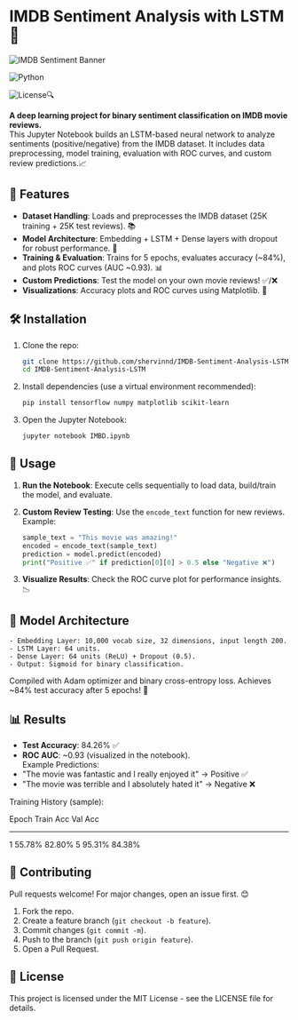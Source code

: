 # IMDB Sentiment Analysis with LSTM 🚀

![IMDB Sentiment
Banner](https://img.shields.io/badge/TensorFlow-2.x-orange?style=flat&logo=tensorflow)

![Python](https://img.shields.io/badge/Python-3.8%2B-blue?style=flat&logo=python)

![License](https://img.shields.io/badge/License-MIT-green?style=flat)🔍


**A deep learning project for binary sentiment classification on IMDB
movie reviews.**\
This Jupyter Notebook builds an LSTM-based neural network to analyze
sentiments (positive/negative) from the IMDB dataset. It includes data
preprocessing, model training, evaluation with ROC curves, and custom
review predictions.📈

## 🌟 Features

-   **Dataset Handling**: Loads and preprocesses the IMDB dataset (25K
    training + 25K test reviews). 📚
-   **Model Architecture**: Embedding + LSTM + Dense layers with dropout
    for robust performance. 🧠
-   **Training & Evaluation**: Trains for 5 epochs, evaluates accuracy
    (\~84%), and plots ROC curves (AUC \~0.93). 📊
-   **Custom Predictions**: Test the model on your own movie reviews!
    ✅/❌
-   **Visualizations**: Accuracy plots and ROC curves using Matplotlib.
    🎨

## 🛠️ Installation

1.  Clone the repo:

    ``` bash
    git clone https://github.com/shervinnd/IMDB-Sentiment-Analysis-LSTM.git
    cd IMDB-Sentiment-Analysis-LSTM
    ```

2.  Install dependencies (use a virtual environment recommended):

    ``` bash
    pip install tensorflow numpy matplotlib scikit-learn
    ```

3.  Open the Jupyter Notebook:

    ``` bash
    jupyter notebook IMBD.ipynb
    ```

## 🚀 Usage

1.  **Run the Notebook**: Execute cells sequentially to load data,
    build/train the model, and evaluate.

2.  **Custom Review Testing**: Use the `encode_text` function for new
    reviews. Example:

    ``` python
    sample_text = "This movie was amazing!"
    encoded = encode_text(sample_text)
    prediction = model.predict(encoded)
    print("Positive ✅" if prediction[0][0] > 0.5 else "Negative ❌")
    ```

3.  **Visualize Results**: Check the ROC curve plot for performance
    insights. 📉

## 🧩 Model Architecture

``` plaintext
- Embedding Layer: 10,000 vocab size, 32 dimensions, input length 200.
- LSTM Layer: 64 units.
- Dense Layer: 64 units (ReLU) + Dropout (0.5).
- Output: Sigmoid for binary classification.
```

Compiled with Adam optimizer and binary cross-entropy loss. Achieves
\~84% test accuracy after 5 epochs! 💪

## 📊 Results

-   **Test Accuracy**: 84.26% ✅
-   **ROC AUC**: \~0.93 (visualized in the notebook).\
    Example Predictions:
-   "The movie was fantastic and I really enjoyed it" → Positive ✅
-   "The movie was terrible and I absolutely hated it" → Negative ❌

Training History (sample):

  Epoch   Train Acc   Val Acc
  ------- ----------- ---------
  1       55.78%      82.80%
  5       95.31%      84.38%

## 🤝 Contributing

Pull requests welcome! For major changes, open an issue first. 😊

1.  Fork the repo.
2.  Create a feature branch (`git checkout -b feature`).
3.  Commit changes (`git commit -m`).
4.  Push to the branch (`git push origin feature`).
5.  Open a Pull Request.

## 📄 License

This project is licensed under the MIT License - see the LICENSE file
for details.
